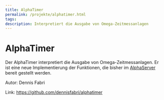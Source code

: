 ```yaml
---
title: AlphaTimer
permalink: /projekte/alphatimer.html
tags: 
description: Interpretiert die Ausgabe von Omega-Zeitmessanlagen
---
```


# AlphaTimer

Der AlphaTimer interpretiert die Ausgabe von Omega-Zeitmessanlagen.
Er ist eine neue Implementierung der Funktionen, die bisher im [AlphaServer](/jauswertung/alphaserver.html)
bereit gestellt werden.

Autor: Dennis Fabri

Link: <https://github.com/dennisfabri/alphatimer>
